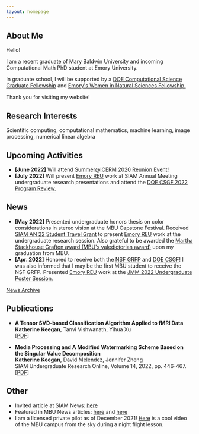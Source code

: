 ```yaml
---
layout: homepage
---
```


## About Me

Hello!

I am a recent graduate of Mary Baldwin University and incoming Computational Math PhD student at Emory University. 

In graduate school, I will be supported by a [DOE Computational Science Graduate Fellowship](https://www.krellinst.org/csgf/) and [Emory's Women in Natural Sciences Fellowship.](https://www.gs.emory.edu/admissions/finance_overview.html#:~:text=The%20Women%20in%20Natural%20Sciences,have%20demonstrated%20outstanding%20academic%20achievement.)

Thank you for visiting my website!

## Research Interests

Scientific computing, computational mathematics, machine learning, image processing, numerical linear algebra


## Upcoming Activities

- **[June 2022]**  Will attend [Summer@ICERM 2020 Reunion Event](https://www.google.com/search?q=icerm+2020+reunion&oq=icerm+2020+reunion&aqs=chrome..69i57j69i61.1755j0j1&sourceid=chrome&ie=UTF-8)!
- **[July 2022]** Will present [Emory REU](http://www.mathcs.emory.edu/site/scicomp/REURET/) work at SIAM Annual Meeting undergraduate research presentations and attend the [DOE CSGF 2022 Program Review.](https://www.krellinst.org/csgf/conf/2022)

## News
- **[May 2022]**  Presented undergraduate honors thesis on color considerations in stereo vision at the MBU Capstone Festival. Received [SIAM AN 22 Student Travel Grant](https://www.siam.org/conferences/conference-support/siam-student-travel-awards) to present [Emory REU](http://www.mathcs.emory.edu/site/scicomp/REURET/) work at the undergraduate research session. Also grateful to be awarded the [Martha Stackhouse Grafton award (MBU's valedictorian award)](https://marybaldwin.edu/news/2022/05/18/mbufamily-celebrates-commencement-2022/) upon my graduation from MBU.
- **[Apr. 2022]** Honored to receive both the [NSF GRFP](https://www.research.gov/grfp/AwardeeList.do?method=loadAwardeeList) and [DOE CSGF](https://www.krellinst.org/csgf/)! I was also informed that I may be the first MBU student to receive the NSF GRFP. Presented [Emory REU](http://www.mathcs.emory.edu/site/scicomp/REURET/) work at the [JMM 2022 Undergraduate Poster Session.](https://meetings.ams.org/math/jmm2022/meetingapp.cgi/Paper/8333)

[News Archive](news.md)


## Publications

- **A Tensor SVD-based Classification Algorithm Applied to fMRI Data**
  <br>
  **Katherine Keegan**, Tanvi Vishwanath, Yihua Xu
  <br>
  [[PDF](https://arxiv.org/abs/2111.00587)] 

- **Media Processing and A Modified Watermarking Scheme Based on the Singular Value Decomposition**
  <br>
  **Katherine Keegan**, David Melendez, Jennifer Zheng
  <br>
  SIAM Undergraduate Research Online, Volume 14, 2022, pp. 446-467.
  <br>
  [[PDF](https://www.siam.org/Portals/0/Documents/S141166PDF.pdf?ver=2021-09-23-070730-093)] 
  
## Other

- Invited article at SIAM News: [here](https://sinews.siam.org/Details-Page/a-modified-watermarking-scheme-based-on-the-singular-value-decomposition)
- Featured in MBU News articles: [here](https://marybaldwin.edu/news/2021/12/17/program-for-the-exceptionally-gifted-standout-katie-keegan-22-wins-national-attention/) and [here](https://marybaldwin.edu/news/2022/04/29/senior-wins-prestigious-doctoral-research-fellowship/)
- I am a licensed private pilot as of December 2021! [Here](https://youtu.be/YhEA6PkSirU) is a cool video of the MBU campus from the sky during a night flight lesson. 
